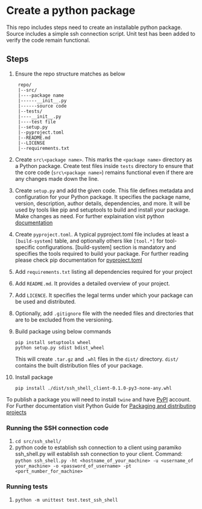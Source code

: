 # Create a python package
This repo includes steps need to create an installable python package. Source includes a simple ssh connection script. Unit test has been added to verify the code remain functional.

## Steps
1. Ensure the repo structure matches as below
   ```
    repo/
    |--src/
    |----package name
    |------__init__.py
    |------source code
    |--tests/
    |----__init__.py
    |----test file
    |--setup.py
    |--pyproject.toml
    |--README.md
    |--LICENSE
    |--requirements.txt
   ```

3. Create `src\<package name>`. This marks the `<package name>` directory as a Python package. Create test files inside `tests` directory to ensure that the core code (`src\<package name>`) remains functional even if there are any changes made down the line.

2. Create `setup.py` and add the given code. This file defines metadata and configuration for your Python package. It specifies the package name, version, description, author details, dependencies, and more. It will be used by tools like pip and setuptools to build and install your package. Make changes as need. For further explaination visit python [documentation](https://packaging.python.org/en/latest/guides/distributing-packages-using-setuptools/#setup-args)

3. Create `pyproject.toml`. A typical pyproject.toml file includes at least a `[build-system]` table, and optionally others like `[tool.*]` for tool-specific configurations. [build-system] section is mandatory and specifies the tools required to build your package. For further reading please check pip documentation for [pyproject.toml](https://pip.pypa.io/en/stable/reference/build-system/pyproject-toml/)

4. Add `requirements.txt` listing all dependencies required for your project

5. Add `README.md`. It provides a detailed overview of your project.

7. Add `LICENCE`. It specifies the legal terms under which your package can be used and distributed.

8. Optionally, add `.gitignore` file with the needed files and directories that are to be excluded from the versioning.

6. Build package using below commands
    ```
    pip install setuptools wheel
    python setup.py sdist bdist_wheel
    ```
    This will create `.tar.gz` and `.whl` files in the `dist/` directory. `dist/` contains the built distribution files of your package.

7. Install package
    ```
    pip install ./dist/ssh_shell_client-0.1.0-py3-none-any.whl
    ```

To publish a package you will need to install `twine` and have [PyPI](https://pypi.org/) account. For Further documentation visit Python Guide for [Packaging and distributing projects](https://packaging.python.org/en/latest/guides/distributing-packages-using-setuptools/)

### Running the SSH connection code
1. ```cd src/ssh_shell/```
2. python code to establish ssh connection to a client using paramiko
ssh_shell.py will establish ssh connection to your client. 
Command: 
```python ssh_shell.py -ht <hostname_of_your_machine> -u <username_of your_machine> -o <password_of_username> -pt <port_number_for_machine>```

### Running tests
1. ```python -m unittest test.test_ssh_shell```
